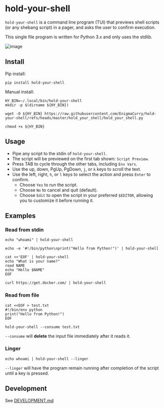 # hold-your-shell

`hold-your-shell` is a command line program (TUI) that previews shell
scripts (or any shebang script) in a pager, and asks the user to
confirm execution.

This single file program is written for Python 3.x and only uses the
stdlib.

![image](https://github.com/user-attachments/assets/d2a5869e-891d-4683-b751-80c27536f828)

## Install

Pip install:

```
pip install hold-your-shell
```

Manual install:

```
HY_BIN=~/.local/bin/hold-your-shell
mkdir -p $(dirname ${HY_BIN})

wget -O ${HY_BIN} https://raw.githubusercontent.com/EnigmaCurry/hold-your-shell/refs/heads/master/hold_your_shell/hold_your_shell.py

chmod +x ${HY_BIN}
```

## Usage

 * Pipe any script to the stdin of `hold-your-shell`.
 * The script will be previewed on the first tab shown: `Script Preview`.
 * Press TAB to cycle through the other tabs, including `Env Vars`.
 * Use the up, down, PgUp, PgDown, `j`, or `k` keys to scroll the
   text.
 * Use the left, right, `h`, or `l` keys to select the action and
   press `Enter` to confirm.
   * Choose `Yes` to run the script.
   * Choose `No` to cancel and quit (default).
   * Choose `Edit` to open the script in your preferred `$EDITOR`,
     allowing you to customize it before running it.
 
## Examples

### Read from stdin

```
echo "whoami" | hold-your-shell
```

```
echo -e '#!/bin/python\nprint("Hello from Python!")' | hold-your-shell
```


```
cat <<'EOF' | hold-your-shell
echo "What is your name?"
read NAME
echo "Hello $NAME"
EOF
```

```
curl https://get.docker.com/ | hold-your-shell
```

### Read from file

```
cat <<EOF > test.txt
#!/bin/env python
print("Hello from Python!")
EOF

hold-your-shell --consume test.txt
```

`--consume` will **delete** the input file immediately after it reads
it.

### Linger

```
echo whoami | hold-your-shell --linger
```

`--linger` will have the program remain running after completion of
the script until a key is pressed.

## Development

See [DEVELOPMENT.md](DEVELOPMENT.md)
